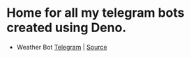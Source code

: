 # Home for all my telegram bots created using Deno.

- Weather Bot [Telegram](https://t.me/iscoldbot) |
  [Source](https://github.com/darvesh/telegram-bots/tree/master/weather)
